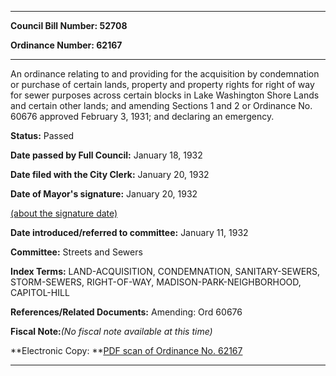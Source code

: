 

********

**Council Bill Number: 52708**
   
**Ordinance Number: 62167**
********

 An ordinance relating to and providing for the acquisition by condemnation or purchase of certain lands, property and property rights for right of way for sewer purposes across certain blocks in Lake Washington Shore Lands and certain other lands; and amending Sections 1 and 2 or Ordinance No. 60676 approved February 3, 1931; and declaring an emergency.

**Status:** Passed
   
**Date passed by Full Council:** January 18, 1932
   
**Date filed with the City Clerk:** January 20, 1932
   
**Date of Mayor's signature:** January 20, 1932
   
[(about the signature date)](/~public/approvaldate.htm)
   
   
   
**Date introduced/referred to committee:** January 11, 1932
   
**Committee:** Streets and Sewers
   
   
**Index Terms:** LAND-ACQUISITION, CONDEMNATION, SANITARY-SEWERS, STORM-SEWERS, RIGHT-OF-WAY, MADISON-PARK-NEIGHBORHOOD, CAPITOL-HILL

**References/Related Documents:** Amending: Ord 60676

**Fiscal Note:**_(No fiscal note available at this time)_

**Electronic Copy: **[PDF scan of Ordinance No. 62167](/~archives/Ordinances/Ord_62167.pdf)

********

